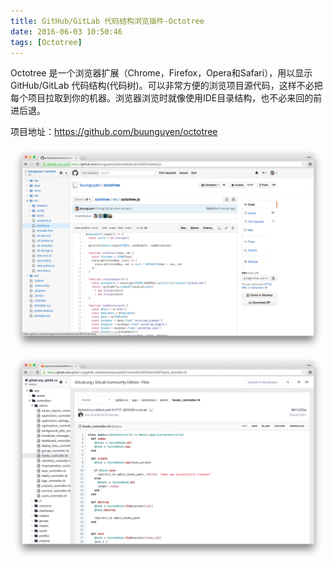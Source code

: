 ```yaml
---
title: GitHub/GitLab 代码结构浏览插件-Octotree
date: 2016-06-03 10:50:46
tags: [Octotree]
---
```

Octotree 是一个浏览器扩展（Chrome，Firefox，Opera和Safari），用以显示GitHub/GitLab 代码结构(代码树)。可以非常方便的浏览项目源代码，这样不必把每个项目拉取到你的机器。浏览器浏览时就像使用IDE目录结构，也不必来回的前进后退。

项目地址：<a href="https://github.com/buunguyen/octotree">https://github.com/buunguyen/octotree</a>

<img src="/images/page/Octotree/1.png">
<!--more-->
<img src="/images/page/Octotree/2.png">

